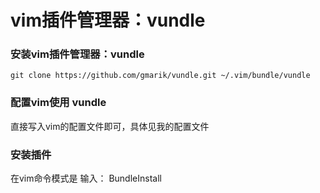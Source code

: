 # vim插件管理器：vundle

### 安装vim插件管理器：vundle

```
git clone https://github.com/gmarik/vundle.git ~/.vim/bundle/vundle
```

### 配置vim使用 vundle 


直接写入vim的配置文件即可，具体见我的配置文件


### 安装插件

在vim命令模式是 输入： BundleInstall
